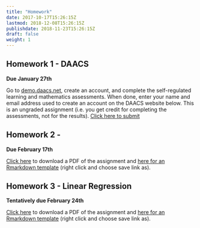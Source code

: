 ```yaml
---
title: "Homework"
date: 2017-10-17T15:26:15Z
lastmod: 2018-12-08T15:26:15Z
publishdate: 2018-11-23T15:26:15Z
draft: false
weight: 1
---
```



## Homework 1 - DAACS

**Due January 27th**

Go to [demo.daacs.net](https://demo.daacs.net), create an account, and complete the self-regulated learning and mathematics assessments. When done, enter your name and email address used to create an account on the DAACS website below. This is an ungraded assignment (i.e. you get credit for completing the assessments, not for the results). [Click here to submit](https://forms.gle/ts3GFQbFYJny1Lbp8)

## Homework 2 - 

**Due February 17th**

[Click here](https://github.com/jbryer/EPSY630Spring2020/blob/master/Homework/Homework8.pdf) to download a PDF of the assignment and [here for an Rmarkdown template](https://raw.githubusercontent.com/jbryer/EPSY630Spring2020/master/Homework/Homework8.Rmd) (right click and choose save link as).


## Homework 3 - Linear Regression

**Tentatively due February 24th**

[Click here](https://github.com/jbryer/EPSY630Spring2020/blob/master/Homework/Homework8.pdf) to download a PDF of the assignment and [here for an Rmarkdown template](https://raw.githubusercontent.com/jbryer/EPSY630Spring2020/master/Homework/Homework8.Rmd) (right click and choose save link as).


